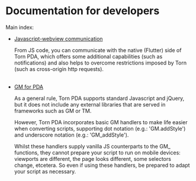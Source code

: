 # Documentation for developers

Main index:
- [Javascript-webview communication](./webview/webview-handlers.md)

  From JS code, you can communicate with the native (Flutter) side of Torn PDA, which offers some additional capabilities (such as notifications) and also helps to overcome restrictions imposed by Torn (such as cross-origin http requests).
<br></br>
- [GM for PDA](https://github.com/Manuito83/torn-pda/blob/master/userscripts/GMforPDA.user.js)

  As a general rule, Torn PDA supports standard Javascript and jQuery, but it does not include any external libraries that are served in frameworks such as GM or TM. 

  However, Torn PDA incorporates basic GM handlers to make life easier when converting scripts, supporting dot notation (e.g.: 'GM.addStyle') and underscore notation (e.g.: 'GM_addStyle').

  Whilst these handlers supply vanilla JS counterparts to the GM_ functions, they cannot prepare your script to run on mobile devices: viewports are different, the page looks different, some selectors change, etcetera. So even if using these handlers, be prepared to adapt your script as necessary.



